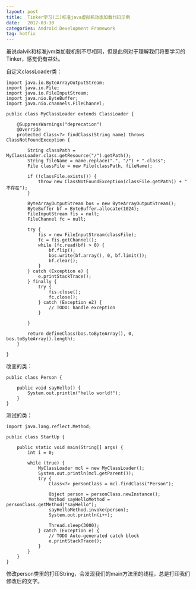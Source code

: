 ```yaml
---
layout: post
title:  Tinker学习(二)标准java虚拟机动态加载代码示例
date:   2017-03-30
categories: Android Development Framework
tag: hotfix
---
```

 

虽说dalvik和标准jvm类加载机制不尽相同，但是此例对于理解我们将要学习的Tinker，感觉仍有益处。<br/>
 
自定义classLoader类：

	import java.io.ByteArrayOutputStream;
	import java.io.File;
	import java.io.FileInputStream;
	import java.nio.ByteBuffer;
	import java.nio.channels.FileChannel;
	
	public class MyClassLoader extends ClassLoader {
	
		@SuppressWarnings("deprecation")
		@Override
		protected Class<?> findClass(String name) throws ClassNotFoundException {
	
			String classPath = MyClassLoader.class.getResource("/").getPath();
			String fileName = name.replace(".", "/") + ".class";
			File classFile = new File(classPath, fileName);
	
			if (!classFile.exists()) {
				throw new ClassNotFoundException(classFile.getPath() + " 不存在");
			}
	
			ByteArrayOutputStream bos = new ByteArrayOutputStream();
			ByteBuffer bf = ByteBuffer.allocate(1024);
			FileInputStream fis = null;
			FileChannel fc = null;
	
			try {
				fis = new FileInputStream(classFile);
				fc = fis.getChannel();
				while (fc.read(bf) > 0) {
					bf.flip();
					bos.write(bf.array(), 0, bf.limit());
					bf.clear();
				}
			} catch (Exception e) {
				e.printStackTrace();
			} finally {
				try {
					fis.close();
					fc.close();
				} catch (Exception e2) {
					// TODO: handle exception
				}
	
			}
	
			return defineClass(bos.toByteArray(), 0, bos.toByteArray().length);
		}
	
	}

改变的类：
	
	public class Person {
	
		public void sayHello() {
			System.out.println("hello world!");
		}
	}


测试的类：
	 
	import java.lang.reflect.Method;
	
	public class StartUp {
	
		public static void main(String[] args) {
			int i = 0;
	
			while (true) {
				MyClassLoader mcl = new MyClassLoader();
				System.out.println(mcl.getParent());
				try {
					Class<?> personClass = mcl.findClass("Person");
	
					Object person = personClass.newInstance();
					Method sayHelloMethod = personClass.getMethod("sayHello");
					sayHelloMethod.invoke(person);
					System.out.println(i++);
	
					Thread.sleep(3000);
				} catch (Exception e) {
					// TODO Auto-generated catch block
					e.printStackTrace();
				}
			}
		}
	}


修改person类里的打印String，会发现我们的main方法里的线程，总是打印我们修改后的文字。